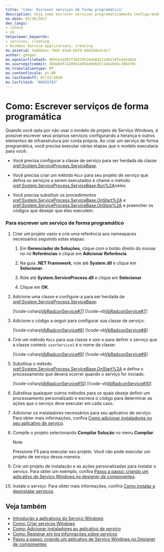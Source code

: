 ```yaml
---
title: 'Como: Escrever serviços de forma programática'
description: Veja como escrever serviços programaticamente Configurando a herança e outros elementos de infraestrutura por conta própria.
ms.date: 03/30/2017
dev_langs:
- csharp
- vb
helpviewer_keywords:
- services, creating
- Windows Service applications, creating
ms.assetid: 3abbb2ec-78d2-41e6-b9f9-6662d4e2cdc7
author: ghogen
ms.openlocfilehash: 9693e3d387f38319519ab04211d8219fe1e5dda1
ms.sourcegitcommit: 40de8df14289e1e05b40d6e5c1daabd3c286d70c
ms.translationtype: MT
ms.contentlocale: pt-BR
ms.lasthandoff: 07/22/2020
ms.locfileid: "86925703"
---
```

# <a name="how-to-write-services-programmatically"></a>Como: Escrever serviços de forma programática
Quando você opta por não usar o modelo de projeto de Serviço Windows, é possível escrever seus próprios serviços configurando a herança e outros elementos de infraestrutura por conta própria. Ao criar um serviço de forma programática, você precisa executar várias etapas que o modelo executaria para você:  
  
- Você precisa configurar a classe de serviço para ser herdada da classe <xref:System.ServiceProcess.ServiceBase>.  
  
- Você precisa criar um método `Main` para seu projeto de serviço que defina os serviços a serem executados e chame o método <xref:System.ServiceProcess.ServiceBase.Run%2A>neles.  
  
- Você precisa substituir os procedimentos <xref:System.ServiceProcess.ServiceBase.OnStart%2A> e <xref:System.ServiceProcess.ServiceBase.OnStop%2A> e preencher os códigos que desejar que eles executem.  
  
### <a name="to-write-a-service-programmatically"></a>Para escrever um serviço de forma programático  
  
1. Criar um projeto vazio e crie uma referência aos namespaces necessários seguindo estas etapas:  
  
    1. Em **Gerenciador de Soluções**, clique com o botão direito do mouse no nó **Referências** e clique em **Adicionar Referência**.  
  
    2. Na guia **.NET Framework**, role até **System.dll** e clique em **Selecionar**.  
  
    3. Role até **System.ServiceProcess.dll** e clique em **Selecionar**.  
  
    4. Clique em **OK**.  
  
2. Adicione uma classe e configure-a para ser herdada de <xref:System.ServiceProcess.ServiceBase>:  
  
     [!code-csharp[VbRadconService#7](../../../samples/snippets/csharp/VS_Snippets_VBCSharp/VbRadconService/CS/MyNewService.cs#7)]
     [!code-vb[VbRadconService#7](../../../samples/snippets/visualbasic/VS_Snippets_VBCSharp/VbRadconService/VB/MyNewService.vb#7)]  
  
3. Adicione o código a seguir para configurar sua classe de serviço:  
  
     [!code-csharp[VbRadconService#8](../../../samples/snippets/csharp/VS_Snippets_VBCSharp/VbRadconService/CS/MyNewService.cs#8)]
     [!code-vb[VbRadconService#8](../../../samples/snippets/visualbasic/VS_Snippets_VBCSharp/VbRadconService/VB/MyNewService.vb#8)]  
  
4. Crie um método `Main` para sua classe e use-o para definir o serviço que a classe conterá. `userService1` é o nome da classe:  
  
     [!code-csharp[VbRadconService#9](../../../samples/snippets/csharp/VS_Snippets_VBCSharp/VbRadconService/CS/MyNewService.cs#9)]
     [!code-vb[VbRadconService#9](../../../samples/snippets/visualbasic/VS_Snippets_VBCSharp/VbRadconService/VB/MyNewService.vb#9)]  
  
5. Substitua o método <xref:System.ServiceProcess.ServiceBase.OnStart%2A> e defina o processamento que deverá ocorrer quando o serviço for iniciado.  
  
     [!code-csharp[VbRadconService#10](../../../samples/snippets/csharp/VS_Snippets_VBCSharp/VbRadconService/CS/MyNewService.cs#10)]
     [!code-vb[VbRadconService#10](../../../samples/snippets/visualbasic/VS_Snippets_VBCSharp/VbRadconService/VB/MyNewService.vb#10)]  
  
6. Substitua quaisquer outros métodos para os quais deseje definir um processamento personalizado e escreva o código para determinar as ações que o serviço deve executar em cada caso.  
  
7. Adicionar os instaladores necessários para seu aplicativo de serviço. Para obter mais informações, confira [Como adicionar instaladores no seu aplicativo de serviço](how-to-add-installers-to-your-service-application.md).  
  
8. Compile o projeto selecionando **Compilar Solução** no menu **Compilar**.  
  
    > [!NOTE]
    > Pressione F5 para executar seu projeto. Você não pode executar um projeto de serviço dessa maneira.  
  
9. Crie um projeto de instalação e as ações personalizadas para instalar o serviço. Para obter um exemplo, confira [Passo a passo: criando um aplicativo de Serviço Windows no designer de componentes](walkthrough-creating-a-windows-service-application-in-the-component-designer.md).  
  
10. Instale o serviço. Para obter mais informações, confira [Como instalar e desinstalar serviços](how-to-install-and-uninstall-services.md).  
  
## <a name="see-also"></a>Veja também

- [Introdução a aplicativos do Serviço Windows](introduction-to-windows-service-applications.md)
- [Como: Criar serviços Windows](how-to-create-windows-services.md)
- [Como: Adicionar instaladores ao aplicativo de serviço](how-to-add-installers-to-your-service-application.md)
- [Como: Registrar em log informações sobre serviços](how-to-log-information-about-services.md)
- [Passo a passo: criando um aplicativo de Serviço Windows no Designer de componentes](walkthrough-creating-a-windows-service-application-in-the-component-designer.md)
